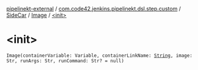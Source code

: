 [pipelinekt-external](../../../index.md) / [com.code42.jenkins.pipelinekt.dsl.step.custom](../../index.md) / [SideCar](../index.md) / [Image](index.md) / [&lt;init&gt;](./-init-.md)

# &lt;init&gt;

`Image(containerVariable: Variable, containerLinkName: `[`String`](https://kotlinlang.org/api/latest/jvm/stdlib/kotlin/-string/index.html)`, image: Str, runArgs: Str, runCommand: Str? = null)`